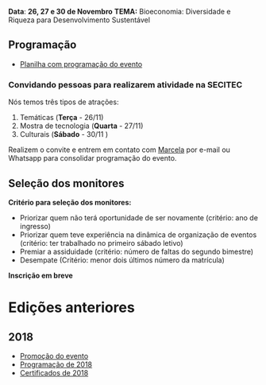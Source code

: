 

**Data**: **26, 27 e 30 de Novembro**
**TEMA:** Bioeconomia: Diversidade e Riqueza para Desenvolvimento Sustentável


## Programação

- [Planilha com programação do evento](https://docs.google.com/spreadsheets/d/1xw9is8trktRCHcqCkCF8v_BJg2EBMCdw8VgluAGv8E8/edit?usp=sharing)

### Convidando pessoas para realizarem atividade na SECITEC

Nós temos três tipos de atrações:

1. Temáticas (**Terça** - 26/11)
2. Mostra de tecnologia (**Quarta** - 27/11)
3. Culturais (**Sábado** - 30/11 )

Realizem o convite e entrem em contato com [Marcela](marcela.freitas@ifpb.edu.br) por e-mail ou Whatsapp para consolidar programação do evento.

## Seleção dos monitores

**Critério para seleção dos monitores:**

- Priorizar quem não terá oportunidade de ser novamente (critério: ano de ingresso)
- Priorizar quem teve experiência na dinâmica de organização de eventos (critério: ter trabalhado no primeiro sábado letivo)
- Premiar a assiduidade (critério: número de faltas do segundo bimestre)
- Desempate (Critério: menor dois últimos número da matrícula)

**Inscrição em breve**


<!--
# Organização do evento (Intranet)


- [Organização](https://docs.google.com/document/d/1CTPgXSE9JukwXpZZWP4MGGw5liFC-k2br1UNgN-XuEE/edit?usp=sharing) (usar e-mail do @ifpb.edu.br para acessar)

-->

# Edições anteriores

## 2018
- [Promoção do evento](https://www.ifpb.edu.br/santarita/noticias/2018/10/campus-santa-rita-promovera-a-semana-de-eventos-integrados-em-educacao-ciencia-e-tecnologia)
- [Programação de 2018](https://docs.google.com/document/d/1kkwa1K7gvro6O7K-zrNmpcoRyHcslVMgiP-dY68DsKE/edit?usp=sharing)
- [Certificados de 2018](https://github.com/ifpb-sr/certificados-secitec-2018)
